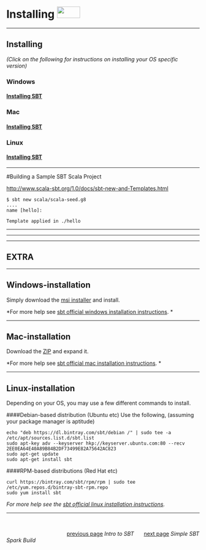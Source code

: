 
Installing  <a href="http://www.scala-sbt.org/release/docs/files/"><img src ="http://www.scala-sbt.org/release/docs/files/sbt-logo.svg" width="60" height="30" border="0" ></a>
==================


-------------



Installing 
-----------


*(Click on the following for instructions on installing your OS specific version)*
### Windows

#### [Installing SBT](#windows-installation)


### Mac

#### [Installing SBT](#mac-installation)


### Linux

#### [Installing SBT](#linux-installation)

--------


#Building a Sample SBT Scala Project

http://www.scala-sbt.org/1.0/docs/sbt-new-and-Templates.html


```
$ sbt new scala/scala-seed.g8
....
name [hello]:

Template applied in ./hello

```




















----------------------------------------------------------------
----------------------------------------------------------------
----------------------------------------------------------------
EXTRA
---------------------------------------------------------------------------
----------------------------------------------------------------------------------------

Windows-installation 
------------------

Simply download the [msi installer](https://github.com/sbt/sbt/releases/download/v1.0.2/sbt-1.0.2.msi) and install.

*For more help see [sbt official windows installation instructions](http://www.scala-sbt.org/release/docs/Installing-sbt-on-Windows.html). *

--------------

Mac-installation
-----------------
Download the [ZIP](https://github.com/sbt/sbt/releases/download/v1.0.2/sbt-1.0.2.zip) and expand it. 

*For more help see [sbt official mac installation instructions](http://www.scala-sbt.org/release/docs/Installing-sbt-on-Mac.html). *

---------------

Linux-installation
-----------------
Depending on your OS, you may use a few different commands to install. 

####Debian-based distribution (Ubuntu etc)
Use the following, (assuming your package manager is aptitude) 
```ubuntu
echo "deb https://dl.bintray.com/sbt/debian /" | sudo tee -a /etc/apt/sources.list.d/sbt.list
sudo apt-key adv --keyserver hkp://keyserver.ubuntu.com:80 --recv 2EE0EA64E40A89B84B2DF73499E82A75642AC823
sudo apt-get update
sudo apt-get install sbt
```
####RPM-based distributions (Red Hat etc)
```linux
curl https://bintray.com/sbt/rpm/rpm | sudo tee /etc/yum.repos.d/bintray-sbt-rpm.repo
sudo yum install sbt
```

*For more help see the [sbt official linux installation instructions](http://www.scala-sbt.org/0.13/docs/Installing-sbt-on-Linux.html).*


------------


&ensp;
&ensp;
&ensp;

&emsp; &emsp; &emsp; &emsp; &emsp; &emsp; &emsp; &emsp; &emsp;[previous page][1] *Intro to SBT* &ensp; &ensp; [next page][2] *Simple SBT Spark Build*

 






 [1]: https://github.com/GabeChurch/Building-Spark-Projects-with-SBT/blob/master/docs/Intro%20to%20SBT.md
[2]: https://github.com/GabeChurch/Building-Spark-Projects-with-SBT/blob/master/docs/Simple%20SBT%20Spark%20Build.md

